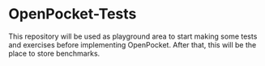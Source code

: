 # OpenPocket-Tests

This repository will be used as playground area to start making some tests and exercises before
implementing OpenPocket. After that, this will be the place to store benchmarks.
